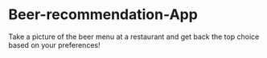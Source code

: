 # Beer-recommendation-App
Take a picture of the beer menu at a restaurant and get back the top choice based on your preferences!
